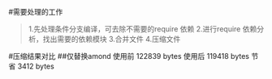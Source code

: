 #需要处理的工作

>1.先处理条件分支编译，可去除不需要的require 依赖
>2.进行require 依赖分析，找出需要的依赖模块
>3.合并文件
>4.压缩文件

#压缩结果对比
##仅替换amond
    使用前 122839 bytes
    使用后 119418 bytes
    节省 3412 bytes
    